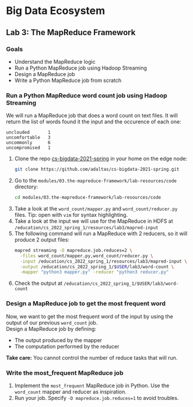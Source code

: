 # Big Data Ecosystem

## Lab 3: The MapReduce Framework

### Goals

- Understand the MapReduce logic
- Run a Python MapReduce job using Hadoop Streaming
- Design a MapReduce job
- Write a Python MapReduce job from scratch

### Run a Python MapReduce word count job using Hadoop Streaming

We will run a MapReduce job that does a word count on text files. It will return the list of words found it the input and the occurence of each one:

```
unclouded       1
uncomfortable   3
uncommonly      6
uncompromised   1
```

1. Clone the repo [cs-bigdata-2021-spring](https://github.com/adaltas/cs-bigdata-2021-spring.git) in your home on the edge node:
   ```bash
   git clone https://github.com/adaltas/cs-bigdata-2021-spring.git
   ```
2. Go to the `modules/03.the-mapreduce-framework/lab-resources/code` directory:
   ```bash
   cd modules/03.the-mapreduce-framework/lab-resources/code
   ```
3. Take a look at the `word_count/mapper.py` and `word_count/reducer.py` files. Tip: open with `vim` for syntax highlighting.
4. Take a look at the input we will use for the MapReduce in HDFS at `/education/cs_2022_spring_1/resources/lab3/mapred-input`
5. The following command will run a MapReduce with 2 reducers, so it will produce 2 output files:
   ```bash
   mapred streaming -D mapreduce.job.reduces=2 \
     -files word_count/mapper.py,word_count/reducer.py \
     -input /education/cs_2022_spring_1/resources/lab3/mapred-input \
     -output /education/cs_2022_spring_1/$USER/lab3/word-count \
     -mapper "python3 mapper.py" -reducer "python3 reducer.py"
   ```
6. Check the output at `/education/cs_2022_spring_1/$USER/lab3/word-count`

### Design a MapReduce job to get the most frequent word

Now, we want to get the most frequent word of the input by using the output of our previous `word_count` job.  
Design a MapReduce job by defining:

- The output produced by the mapper
- The computation performed by the reducer

**Take care:** You cannot control the number of reduce tasks that will run.

### Write the most_frequent MapReduce job

1. Implement the `most_frequent` MapReduce job in Python. Use the `word_count` mapper and reducer as inspiration.
2. Run your job. Specify `-D mapreduce.job.reduces=1` to avoid troubles.
